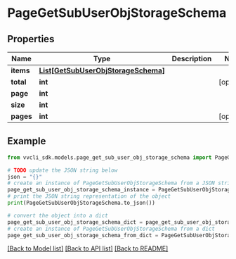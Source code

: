 # PageGetSubUserObjStorageSchema


## Properties

Name | Type | Description | Notes
------------ | ------------- | ------------- | -------------
**items** | [**List[GetSubUserObjStorageSchema]**](GetSubUserObjStorageSchema.md) |  | 
**total** | **int** |  | [optional] 
**page** | **int** |  | 
**size** | **int** |  | 
**pages** | **int** |  | [optional] 

## Example

```python
from vvcli_sdk.models.page_get_sub_user_obj_storage_schema import PageGetSubUserObjStorageSchema

# TODO update the JSON string below
json = "{}"
# create an instance of PageGetSubUserObjStorageSchema from a JSON string
page_get_sub_user_obj_storage_schema_instance = PageGetSubUserObjStorageSchema.from_json(json)
# print the JSON string representation of the object
print(PageGetSubUserObjStorageSchema.to_json())

# convert the object into a dict
page_get_sub_user_obj_storage_schema_dict = page_get_sub_user_obj_storage_schema_instance.to_dict()
# create an instance of PageGetSubUserObjStorageSchema from a dict
page_get_sub_user_obj_storage_schema_from_dict = PageGetSubUserObjStorageSchema.from_dict(page_get_sub_user_obj_storage_schema_dict)
```
[[Back to Model list]](../README.md#documentation-for-models) [[Back to API list]](../README.md#documentation-for-api-endpoints) [[Back to README]](../README.md)


